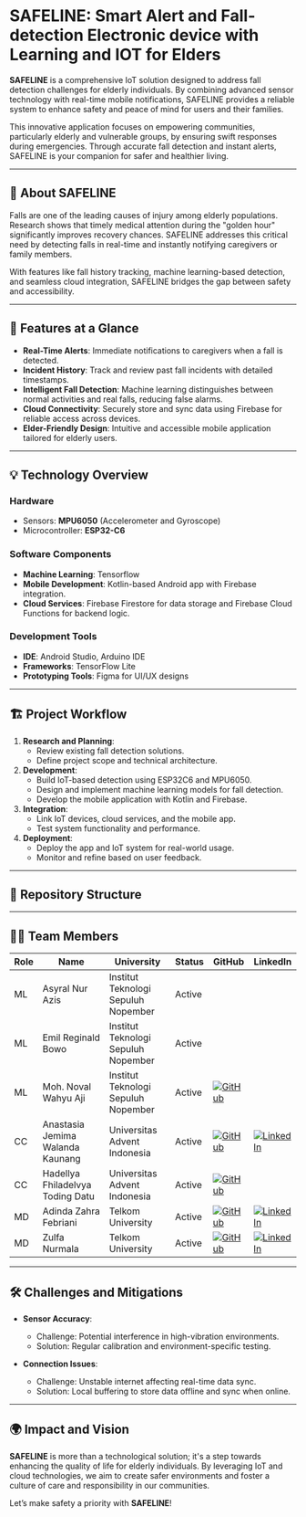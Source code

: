 # SAFELINE: Smart Alert and Fall-detection Electronic device with Learning and IOT for Elders

**SAFELINE** is a comprehensive IoT solution designed to address fall detection challenges for elderly individuals. By combining advanced sensor technology with real-time mobile notifications, SAFELINE provides a reliable system to enhance safety and peace of mind for users and their families.

This innovative application focuses on empowering communities, particularly elderly and vulnerable groups, by ensuring swift responses during emergencies. Through accurate fall detection and instant alerts, SAFELINE is your companion for safer and healthier living.

---

## 🌟 **About SAFELINE**

Falls are one of the leading causes of injury among elderly populations. Research shows that timely medical attention during the "golden hour" significantly improves recovery chances. SAFELINE addresses this critical need by detecting falls in real-time and instantly notifying caregivers or family members.

With features like fall history tracking, machine learning-based detection, and seamless cloud integration, SAFELINE bridges the gap between safety and accessibility.

---

## 🔑 **Features at a Glance**

- **Real-Time Alerts**: Immediate notifications to caregivers when a fall is detected.
- **Incident History**: Track and review past fall incidents with detailed timestamps.
- **Intelligent Fall Detection**: Machine learning distinguishes between normal activities and real falls, reducing false alarms.
- **Cloud Connectivity**: Securely store and sync data using Firebase for reliable access across devices.
- **Elder-Friendly Design**: Intuitive and accessible mobile application tailored for elderly users.

---

## 💡 **Technology Overview**

### **Hardware**
- Sensors: **MPU6050** (Accelerometer and Gyroscope)
- Microcontroller: **ESP32-C6**

### **Software Components**
- **Machine Learning**: Tensorflow
- **Mobile Development**: Kotlin-based Android app with Firebase integration.
- **Cloud Services**: Firebase Firestore for data storage and Firebase Cloud Functions for backend logic.

### **Development Tools**
- **IDE**: Android Studio, Arduino IDE
- **Frameworks**: TensorFlow Lite
- **Prototyping Tools**: Figma for UI/UX designs

---

## 🏗️ **Project Workflow**

1. **Research and Planning**:
   - Review existing fall detection solutions.
   - Define project scope and technical architecture.
2. **Development**:
   - Build IoT-based detection using ESP32C6 and MPU6050.
   - Design and implement machine learning models for fall detection.
   - Develop the mobile application with Kotlin and Firebase.
3. **Integration**:
   - Link IoT devices, cloud services, and the mobile app.
   - Test system functionality and performance.
4. **Deployment**:
   - Deploy the app and IoT system for real-world usage.
   - Monitor and refine based on user feedback.

---

## 📂 **Repository Structure**


---

## 👩‍💻 **Team Members**

| Role | Name                            | University                        | Status | GitHub                                  | LinkedIn                                               |
|------|---------------------------------|-----------------------------------|--------|-----------------------------------------|--------------------------------------------------------|
| ML   | Asyral Nur Azis                 | Institut Teknologi Sepuluh Nopember | Active |                                         |                                                        |
| ML   | Emil Reginald Bowo              | Institut Teknologi Sepuluh Nopember | Active |                                         |                                                        |
| ML   | Moh. Noval Wahyu Aji            | Institut Teknologi Sepuluh Nopember | Active | [![GitHub](https://img.shields.io/badge/GitHub-Profile-black?style=for-the-badge&logo=github&logoColor=white)](https://github.com/novalwahyu) |                                                        |
| CC   | Anastasia Jemima Walanda Kaunang| Universitas Advent Indonesia       | Active | [![GitHub](https://img.shields.io/badge/GitHub-Profile-black?style=for-the-badge&logo=github&logoColor=white)](https://github.com/tasiakaunang) | [![LinkedIn](https://img.shields.io/badge/LinkedIn-Profile-blue?style=for-the-badge&logo=linkedin&logoColor=white)](https://www.linkedin.com/in/anastasiakaunang) |
| CC   | Hadellya Fhiladelvya Toding Datu| Universitas Advent Indonesia       | Active | [![GitHub](https://img.shields.io/badge/GitHub-Profile-black?style=for-the-badge&logo=github&logoColor=white)](https://github.com/hadelkim3) |                                                        |
| MD   | Adinda Zahra Febriani           | Telkom University                  | Active | [![GitHub](https://img.shields.io/badge/GitHub-Profile-black?style=for-the-badge&logo=github&logoColor=white)](https://github.com/adindahahahaha) | [![LinkedIn](https://img.shields.io/badge/LinkedIn-Profile-blue?style=for-the-badge&logo=linkedin&logoColor=white)](https://www.linkedin.com/in/adinda-zahra-febriani-4202b9264) |
| MD   | Zulfa Nurmala                   | Telkom University                  | Active | [![GitHub](https://img.shields.io/badge/GitHub-Profile-black?style=for-the-badge&logo=github&logoColor=white)](https://github.com/zulfanurmalaa) | [![LinkedIn](https://img.shields.io/badge/LinkedIn-Profile-blue?style=for-the-badge&logo=linkedin&logoColor=white)](https://www.linkedin.com/in/zulfanurmala) |

---

## 🛠️ **Challenges and Mitigations**

- **Sensor Accuracy**:
  - Challenge: Potential interference in high-vibration environments.
  - Solution: Regular calibration and environment-specific testing.

- **Connection Issues**:
  - Challenge: Unstable internet affecting real-time data sync.
  - Solution: Local buffering to store data offline and sync when online.

---

## 🌍 **Impact and Vision**

**SAFELINE** is more than a technological solution; it's a step towards enhancing the quality of life for elderly individuals. By leveraging IoT and cloud technologies, we aim to create safer environments and foster a culture of care and responsibility in our communities.


Let’s make safety a priority with **SAFELINE**!
